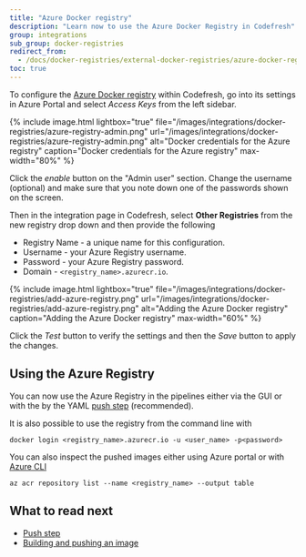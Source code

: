 ```yaml
---
title: "Azure Docker registry"
description: "Learn now to use the Azure Docker Registry in Codefresh"
group: integrations
sub_group: docker-registries
redirect_from:
  - /docs/docker-registries/external-docker-registries/azure-docker-registry/
toc: true
---
```

To configure the [Azure Docker registry](https://docs.microsoft.com/en-us/azure/container-registry/) within Codefresh, go into its settings in Azure Portal and select *Access Keys* from the left sidebar.

 {% include 
image.html 
lightbox="true" 
file="/images/integrations/docker-registries/azure-registry-admin.png" 
url="/images/integrations/docker-registries/azure-registry-admin.png" 
alt="Docker credentials for the Azure registry" 
caption="Docker credentials for the Azure registry" 
max-width="80%" 
%}

Click the *enable* button on the "Admin user" section. Change the username (optional) and make sure that you note down one of the passwords shown on the screen.

Then in the integration page in Codefresh, select **Other Registries** from the new registry drop down and then provide the following

* Registry Name - a unique name for this configuration.
* Username - your Azure Registry username.
* Password - your Azure Registry password.
* Domain - `<registry_name>.azurecr.io`.

{% include image.html 
	lightbox="true" 
file="/images/integrations/docker-registries/add-azure-registry.png" 
url="/images/integrations/docker-registries/add-azure-registry.png" 
alt="Adding the Azure Docker registry" 
caption="Adding the Azure Docker registry" 
max-width="60%" %}

Click the *Test* button to verify the settings and then the *Save* button to apply the changes.

## Using the Azure Registry

You can now use the Azure Registry in the pipelines either via the GUI  or with the by the YAML [push step]({{site.baseurl}}/docs/codefresh-yaml/steps/push/) (recommended).

It is also possible to use the registry from the command line with

```
docker login <registry_name>.azurecr.io -u <user_name> -p<password>
```

You can also inspect the pushed images either using Azure portal or with [Azure CLI](https://docs.microsoft.com/en-us/cli/azure/?view=azure-cli-latest)

```
az acr repository list --name <registry_name> --output table
```


## What to read next

* [Push step]({{site.baseurl}}/docs/codefresh-yaml/steps/push/)
* [Building and pushing an image]({{site.baseurl}}/docs/yaml-examples/examples/build-and-push-an-image/)